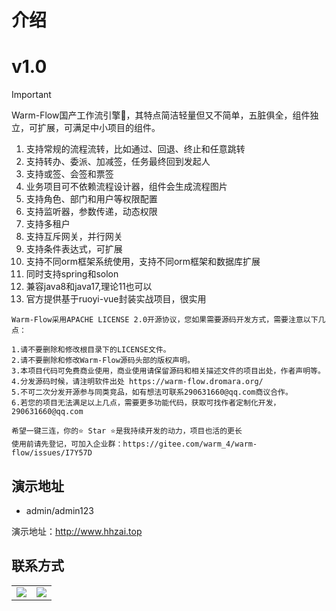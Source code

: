 # 介绍
# v1.0

> [!IMPORTANT]
> Warm-Flow国产工作流引擎🎉，其特点简洁轻量但又不简单，五脏俱全，组件独立，可扩展，可满足中小项目的组件。

1. 支持常规的流程流转，比如通过、回退、终止和任意跳转
2. 支持转办、委派、加减签，任务最终回到发起人
3. 支持或签、会签和票签
4. 业务项目可不依赖流程设计器，组件会生成流程图片
5. 支持角色、部门和用户等权限配置
6. 支持监听器，参数传递，动态权限 
7. 支持多租户
8. 支持互斥网关，并行网关
9. 支持条件表达式，可扩展
10. 支持不同orm框架系统使用，支持不同orm框架和数据库扩展
11. 同时支持spring和solon
12. 兼容java8和java17,理论11也可以
13. 官方提供基于ruoyi-vue封装实战项目，很实用

```shell
Warm-Flow采用APACHE LICENSE 2.0开源协议，您如果需要源码开发方式，需要注意以下几点：

1.请不要删除和修改根目录下的LICENSE文件。
2.请不要删除和修改Warm-Flow源码头部的版权声明。
3.本项目代码可免费商业使用，商业使用请保留源码和相关描述文件的项目出处，作者声明等。
4.分发源码时候，请注明软件出处 https://warm-flow.dromara.org/
5.不可二次分发开源参与同类竞品，如有想法可联系290631660@qq.com商议合作。
6.若您的项目无法满足以上几点，需要更多功能代码，获取可找作者定制化开发，290631660@qq.com
```

```shell
希望一键三连，你的⭐️ Star ⭐️是我持续开发的动力，项目也活的更长
使用前请先登记，可加入企业群：https://gitee.com/warm_4/warm-flow/issues/I7Y57D
```



## 演示地址

- admin/admin123

演示地址：http://www.hhzai.top

## 联系方式

<table>
    <tr>
        <td><img src="https://foruda.gitee.com/images/1714012802753863162/57b4e3a8_2218307.png"/></td>
        <td><img src="https://foruda.gitee.com/images/1714027440230712264/bb5259a5_2218307.png"/></td>
    </tr>
</table>

<style scoped>
td {
  width: 50%;
}
</style>
